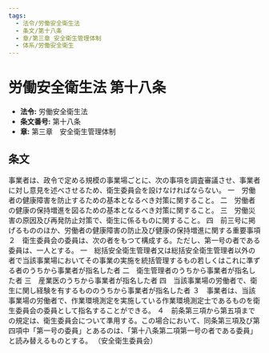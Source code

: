```yaml
---
tags:
  - 法令/労働安全衛生法
  - 条文/第十八条
  - 章/第三章_安全衛生管理体制
  - 体系/労働安全衛生
---
```

# 労働安全衛生法 第十八条

- **法令:** 労働安全衛生法
- **条文番号:** 第十八条
- **章:** 第三章　安全衛生管理体制

## 条文
事業者は、政令で定める規模の事業場ごとに、次の事項を調査審議させ、事業者に対し意見を述べさせるため、衛生委員会を設けなければならない。
一　労働者の健康障害を防止するための基本となるべき対策に関すること。
二　労働者の健康の保持増進を図るための基本となるべき対策に関すること。
三　労働災害の原因及び再発防止対策で、衛生に係るものに関すること。
四　前三号に掲げるもののほか、労働者の健康障害の防止及び健康の保持増進に関する重要事項
２　衛生委員会の委員は、次の者をもつて構成する。ただし、第一号の者である委員は、一人とする。
一　総括安全衛生管理者又は総括安全衛生管理者以外の者で当該事業場においてその事業の実施を統括管理するもの若しくはこれに準ずる者のうちから事業者が指名した者
二　衛生管理者のうちから事業者が指名した者
三　産業医のうちから事業者が指名した者
四　当該事業場の労働者で、衛生に関し経験を有するもののうちから事業者が指名した者
３　事業者は、当該事業場の労働者で、作業環境測定を実施している作業環境測定士であるものを衛生委員会の委員として指名することができる。
４　前条第三項から第五項までの規定は、衛生委員会について準用する。この場合において、同条第三項及び第四項中「第一号の委員」とあるのは、「第十八条第二項第一号の者である委員」と読み替えるものとする。
（安全衛生委員会）

